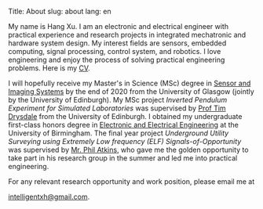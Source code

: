 Title: About
slug: about
lang: en

My name is Hang Xu. I am an electronic and electrical engineer with practical experience and research projects in integrated mechatronic and hardware system design. My interest fields are sensors, embedded computing, signal processing, control system, and robotics. I love engineering and enjoy the process of solving practical engineering problems. Here is my [CV](https://superxh.github.io/CV.pdf).



I will hopefully receive my Master's in Science (MSc) degree in [Sensor and Imaging Systems](https://www.ed.ac.uk/studying/postgraduate/degrees/index.php?r=site/view&id=882) by the end of 2020 from the University of Glasgow (jointly by the University of Edinburgh). My MSc project *Inverted Pendulum Experiment for Simulated Laboratories* was supervised by [Prof Tim Drysdale](https://www.eng.ed.ac.uk/about/people/prof-timothy-drysdale) from the University of Edinburgh. I obtained my undergraduate first-class honors degree in [Electronic and Electrical Engineering](https://www.birmingham.ac.uk/undergraduate/courses/eese/electronic-electrical-engineering.aspx) at the University of Birmingham. The final year project *Underground Utility Surveying using Extremely Low frequency (ELF) Signals-of-Opportunity* was supervised by [Mr. Phil Atkins](https://www.birmingham.ac.uk/staff/profiles/eese/atkins-phil.aspx), who gave me the golden opportunity to take part in his research group in the summer and led me into practical engineering. 



For any relevant research opportunity and work position, please email me at 

[intelligentxh@gmail.com](mailto:intelligentxh@gmail.com).